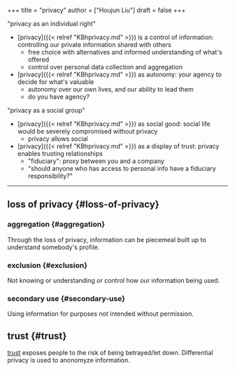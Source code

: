 +++
title = "privacy"
author = ["Houjun Liu"]
draft = false
+++

"privacy as an individual right"

-   [privacy]({{< relref "KBhprivacy.md" >}}) is a control of information: controlling our private information shared with others
    -   free choice with alternatives and informed understanding of what's offered
    -   control over personal data collection and aggregation
-   [privacy]({{< relref "KBhprivacy.md" >}}) as autonomy: your agency to decide for what's valuable
    -   autonomy over our own lives, and our ability to lead them
    -   do you have agency?

"privacy as a social group"

-   [privacy]({{< relref "KBhprivacy.md" >}}) as social good: social life would be severely compromised without privacy
    -   privacy allows social
-   [privacy]({{< relref "KBhprivacy.md" >}}) as a display of trust: privacy enables trusting relationships
    -   "fiduciary": proxy between you and a company
    -   "should anyone who has access to personal info have a fiduciary responsibility?"

---


## loss of privacy {#loss-of-privacy}


### aggregation {#aggregation}

Through the loss of privacy, information can be piecemeal built up to understand somebody's profile.


### exclusion {#exclusion}

Not knowing or understanding or control how our information being used.


### secondary use {#secondary-use}

Using information for purposes not intended without permission.


## trust {#trust}

[trust](#trust) exposes people to the risk of being betrayed/let down. Differential privacy is used to anonomyze information.
